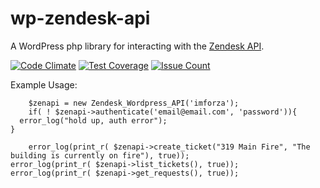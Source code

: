 # wp-zendesk-api

A WordPress php library for interacting with the [Zendesk API](https://developer.zendesk.com/rest_api/docs/core/introduction).

[![Code Climate](https://codeclimate.com/repos/57d2ff981a166e4f0f002da3/badges/b038d80d84f4657a9d10/gpa.svg)](https://codeclimate.com/repos/57d2ff981a166e4f0f002da3/feed)
[![Test Coverage](https://codeclimate.com/repos/57d2ff981a166e4f0f002da3/badges/b038d80d84f4657a9d10/coverage.svg)](https://codeclimate.com/repos/57d2ff981a166e4f0f002da3/coverage)
[![Issue Count](https://codeclimate.com/repos/57d2ff981a166e4f0f002da3/badges/b038d80d84f4657a9d10/issue_count.svg)](https://codeclimate.com/repos/57d2ff981a166e4f0f002da3/feed)


Example Usage:

		$zenapi = new Zendesk_Wordpress_API('imforza');
		if( ! $zenapi->authenticate('email@email.com', 'password')){
      error_log("hold up, auth error");
    }

		error_log(print_r( $zenapi->create_ticket("319 Main Fire", "The building is currently on fire"), true));
    error_log(print_r( $zenapi->list_tickets(), true));
    error_log(print_r( $zenapi->get_requests(), true));
